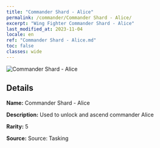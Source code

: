 ```yaml
---
title: "Commander Shard - Alice"
permalink: /commander/Commander Shard - Alice/
excerpt: "Wing Fighter Commander Shard - Alice"
last_modified_at: 2023-11-04
locale: en
ref: "Commander Shard - Alice.md"
toc: false
classes: wide
---
```



 ![Commander Shard - Alice](/images/commander/actor_debris_3_zbsx_img11.png)

## Details

 **Name:** Commander Shard - Alice 

 **Description:** Used to unlock and ascend commander Alice 

 **Rarity:** 5 

 **Source:** Source: Tasking 


